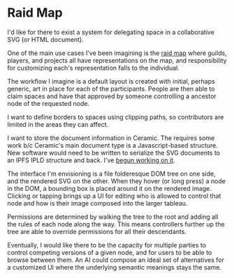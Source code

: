 # Raid Map

I'd like for there to exist a system for delegating space in a collaborative SVG (or HTML document).

One of the main use cases I've been imagining is the [raid map](https://miro.com/app/board/o9J_knhEt7w=/?moveToViewport=-8516,-5516,21788,13742) where guilds, players, and projects all have representations on the map, and responsibility for customizing each's representation falls to the individual.

The workflow I imagine is a default layout is created with initial, perhaps generic, art in place for each of the participants. People are then able to claim spaces and have that approved by someone controlling a ancestor node of the requested node.

I want to define borders to spaces using clipping paths, so contributors are limited in the areas they can affect.

I want to store the document information in Ceramic. The requires some work b/c Ceramic's main document type is a Javascript-based structure. New software would need to be written to serialize the SVG documents to an IPFS IPLD structure and back. I've [begun working on it](https://github.com/dysbulic/xml-to-ipld).

The interface I'm envisioning is a file folderesque DOM tree on one side, and the rendered SVG on the other. When they hover (or long press) a node in the DOM, a bounding box is placed around it on the rendered image. Clicking or tapping brings up a UI for editing who is allowed to control that node and how is their image composed into the larger tableau.

Permissions are determined by walking the tree to the root and adding all the rules of each node along the way. This means controllers 
further up the tree are able to override permissions for all their descendants.

Eventually, I would like there to be the capacity for multiple parties to control competing versions of a given node, and for users to be able to browse between them. An AI could compose an ideal set of alternatives for a customized UI where the underlying semantic meanings stays the same.
